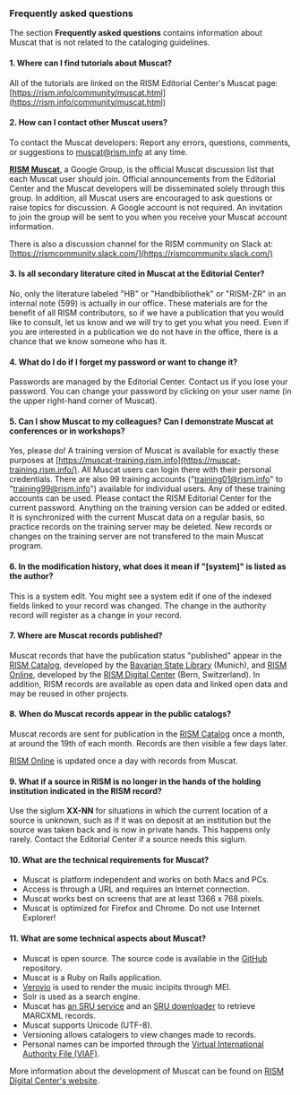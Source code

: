 ### Frequently asked questions

The section **Frequently asked questions** contains information about Muscat that is not related to the cataloging guidelines.

#### 1. Where can I find tutorials about Muscat?

All of the tutorials are linked on the RISM Editorial Center's Muscat page: [https://rism.info/community/muscat.html](https://rism.info/community/muscat.html)

#### 2. How can I contact other Muscat users?

To contact the Muscat developers: Report any errors, questions, comments, or suggestions to muscat@rism.info at any time.

**[RISM Muscat](https://groups.google.com/forum/#!forum/rism-muscat)**, a Google Group, is the official Muscat discussion list that each Muscat user should join. Official announcements from the Editorial Center and the Muscat developers will be disseminated solely through this group. In addition, all Muscat users are encouraged to ask questions or raise topics for discussion. A Google account is not required. An invitation to join the group will be sent to you when you receive your Muscat account information.

There is also a discussion channel for the RISM community on Slack at:   
[https://rismcommunity.slack.com/](https://rismcommunity.slack.com/)

#### 3. Is all secondary literature cited in Muscat at the Editorial Center?

No, only the literature labeled "HB" or "Handbibliothek" or "RISM-ZR" in an internal note (599) is actually in our office. These materials are for the benefit of all RISM contributors, so if we have a publication that you would like to consult, let us know and we will try to get you what you need. Even if you are interested in a publication we do not have in the office, there is a chance that we know someone who has it.

#### 4. What do I do if I forget my password or want to change it?

Passwords are managed by the Editorial Center. Contact us if you lose your password. You can change your password by clicking on your user name (in the upper right-hand corner of Muscat).

#### 5. Can I show Muscat to my colleagues? Can I demonstrate Muscat at conferences or in workshops?

Yes, please do! A training version of Muscat is available for exactly these purposes at [https://muscat-training.rism.info](https://muscat-training.rism.info/). All Muscat users can login there with their personal credentials. There are also 99 training accounts ("training01@rism.info" to "training99@rism.info") available for individual users. Any of these training accounts can be used. Please contact the RISM Editorial Center for the current password. Anything on the training version can be added or edited. It is synchronized with the current Muscat data on a regular basis, so practice records on the training server may be deleted. New records or changes on the training server are not transfered to the main Muscat program.

#### 6. In the modification history, what does it mean if "[system]" is listed as the author?

This is a system edit. You might see a system edit if one of the indexed fields linked to your record was changed. The change in the authority record will register as a change in your record.

#### 7. Where are Muscat records published?

Muscat records that have the publication status "published" appear in the [RISM Catalog](https://opac.rism.info/), developed by the [Bavarian State Library](https://www.bsb-muenchen.de/) (Munich), and [RISM Online](https://rism.online/), developed by the [RISM Digital Center](https://rism.info/digital-center.html) (Bern, Switzerland). In addition, RISM records are available as open data and linked open data and may be reused in other projects.

#### 8. When do Muscat records appear in the public catalogs?

Muscat records are sent for publication in the [RISM Catalog](https://opac.rism.info/) once a month, at around the 19th of each month. Records are then visible a few days later.

[RISM Online](https://rism.online/) is updated once a day with records from Muscat.

#### 9. What if a source in RISM is no longer in the hands of the holding institution indicated in the RISM record?

Use the siglum **XX-NN** for situations in which the current location of a source is unknown, such as if it was on deposit at an institution but the source was taken back and is now in private hands. This happens only rarely. Contact the Editorial Center if a source needs this siglum.

#### 10. What are the technical requirements for Muscat?

- Muscat is platform independent and works on both Macs and PCs.
- Access is through a URL and requires an Internet connection.
- Muscat works best on screens that are at least 1366 x 768 pixels.
- Muscat is optimized for Firefox and Chrome. Do not use Internet Explorer!

#### 11. What are some technical aspects about Muscat?

- Muscat is open source. The source code is available in the [GitHub](https://github.com/rism-ch/muscat) repository.
- Muscat is a Ruby on Rails application.
- [Verovio](https://www.verovio.org/pae-editor.html) is used to render the music incipits through MEI.
- Solr is used as a search engine.
- Muscat has [an SRU service](https://github.com/rism-ch/muscat/wiki/SRU) and an [SRU downloader](https://github.com/rism-international/sru-downloader) to retrieve MARCXML records.
- Muscat supports Unicode (UTF-8).
- Versioning allows catalogers to view changes made to records.
- Personal names can be imported through the [Virtual International Authority File (VIAF)](https://viaf.org/).

More information about the development of Muscat can be found on [RISM Digital Center's website](https://rism.digital/tools/muscat.html).
